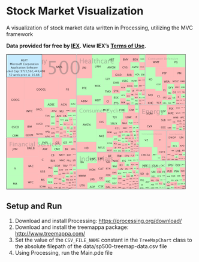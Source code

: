 # Stock Market Visualization

A visualization of stock market data written in Processing, utilizing the MVC framework

<strong>Data provided for free by <a href="https://iextrading.com/developer">IEX</a>. View IEX’s <a href="https://iextrading.com/api-exhibit-a/">Terms of Use</a>.</strong>

![View 1](images/view1_treemap.png "View 1 - S&P 500 Treemap")


## Setup and Run

1. Download and install Processing: https://processing.org/download/  
2. Download and install the treemappa package:  http://www.treemappa.com/  
3. Set the value of the `CSV_FILE_NAME` constant in the `TreeMapChart` class to the absolute filepath of the data/sp500-treemap-data.csv file  
4. Using Processing, run the Main.pde file  

